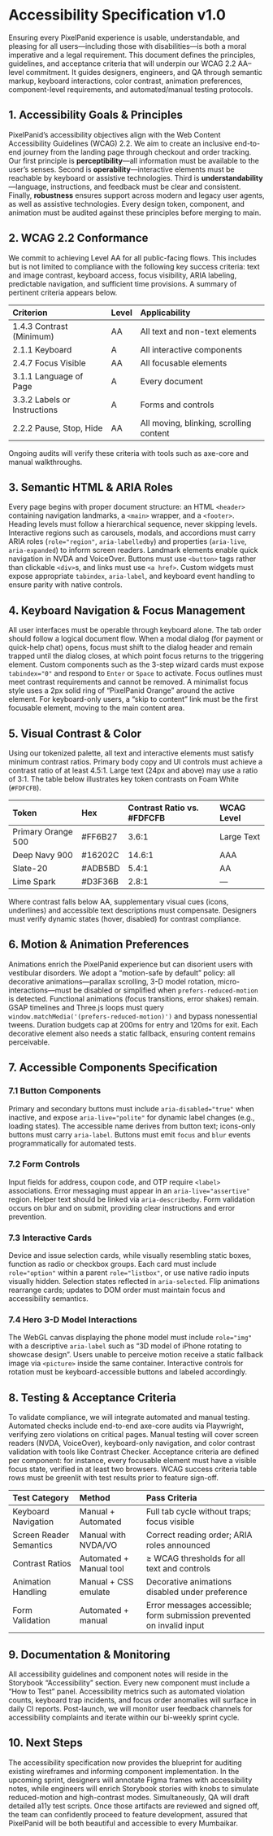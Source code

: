 # Accessibility Specification v1.0

Ensuring every PixelPanid experience is usable, understandable, and pleasing for all users—including those with disabilities—is both a moral imperative and a legal requirement. This document defines the principles, guidelines, and acceptance criteria that will underpin our WCAG 2.2 AA–level commitment. It guides designers, engineers, and QA through semantic markup, keyboard interactions, color contrast, animation preferences, component-level requirements, and automated/manual testing protocols.

## 1. Accessibility Goals \& Principles

PixelPanid’s accessibility objectives align with the Web Content Accessibility Guidelines (WCAG) 2.2. We aim to create an inclusive end-to-end journey from the landing page through checkout and order tracking. Our first principle is **perceptibility**—all information must be available to the user’s senses. Second is **operability**—interactive elements must be reachable by keyboard or assistive technologies. Third is **understandability**—language, instructions, and feedback must be clear and consistent. Finally, **robustness** ensures support across modern and legacy user agents, as well as assistive technologies. Every design token, component, and animation must be audited against these principles before merging to main.

## 2. WCAG 2.2 Conformance

We commit to achieving Level AA for all public-facing flows. This includes but is not limited to compliance with the following key success criteria: text and image contrast, keyboard access, focus visibility, ARIA labeling, predictable navigation, and sufficient time provisions.
A summary of pertinent criteria appears below.

| Criterion                    | Level | Applicability                           |
| :--------------------------- | :---- | :-------------------------------------- |
| 1.4.3 Contrast (Minimum)     | AA    | All text and non-text elements          |
| 2.1.1 Keyboard               | A     | All interactive components              |
| 2.4.7 Focus Visible          | AA    | All focusable elements                  |
| 3.1.1 Language of Page       | A     | Every document                          |
| 3.3.2 Labels or Instructions | A     | Forms and controls                      |
| 2.2.2 Pause, Stop, Hide      | AA    | All moving, blinking, scrolling content |

Ongoing audits will verify these criteria with tools such as axe-core and manual walkthroughs.

## 3. Semantic HTML \& ARIA Roles

Every page begins with proper document structure: an HTML `<header>` containing navigation landmarks, a `<main>` wrapper, and a `<footer>`. Heading levels must follow a hierarchical sequence, never skipping levels. Interactive regions such as carousels, modals, and accordions must carry ARIA roles (`role="region"`, `aria-labelledby`) and properties (`aria-live`, `aria-expanded`) to inform screen readers. Landmark elements enable quick navigation in NVDA and VoiceOver. Buttons must use `<button>` tags rather than clickable `<div>`s, and links must use `<a href>`. Custom widgets must expose appropriate `tabindex`, `aria-label`, and keyboard event handling to ensure parity with native controls.

## 4. Keyboard Navigation \& Focus Management

All user interfaces must be operable through keyboard alone. The tab order should follow a logical document flow. When a modal dialog (for payment or quick-help chat) opens, focus must shift to the dialog header and remain trapped until the dialog closes, at which point focus returns to the triggering element. Custom components such as the 3-step wizard cards must expose `tabindex="0"` and respond to `Enter` or `Space` to activate. Focus outlines must meet contrast requirements and cannot be removed. A minimalist focus style uses a 2px solid ring of “PixelPanid Orange” around the active element. For keyboard-only users, a “skip to content” link must be the first focusable element, moving to the main content area.

## 5. Visual Contrast \& Color

Using our tokenized palette, all text and interactive elements must satisfy minimum contrast ratios. Primary body copy and UI controls must achieve a contrast ratio of at least 4.5:1. Large text (24px and above) may use a ratio of 3:1. The table below illustrates key token contrasts on Foam White (`#FDFCFB`).

| Token              | Hex      | Contrast Ratio vs. \#FDFCFB | WCAG Level |
| :----------------- | :------- | :-------------------------- | :--------- |
| Primary Orange 500 | \#FF6B27 | 3.6:1                       | Large Text |
| Deep Navy 900      | \#16202C | 14.6:1                      | AAA        |
| Slate-20           | \#ADB5BD | 5.4:1                       | AA         |
| Lime Spark         | \#D3F36B | 2.8:1                       | —          |

Where contrast falls below AA, supplementary visual cues (icons, underlines) and accessible text descriptions must compensate. Designers must verify dynamic states (hover, disabled) for contrast compliance.

## 6. Motion \& Animation Preferences

Animations enrich the PixelPanid experience but can disorient users with vestibular disorders. We adopt a “motion-safe by default” policy: all decorative animations—parallax scrolling, 3-D model rotation, micro-interactions—must be disabled or simplified when `prefers-reduced-motion` is detected. Functional animations (focus transitions, error shakes) remain. GSAP timelines and Three.js loops must query `window.matchMedia('(prefers-reduced-motion)')` and bypass nonessential tweens. Duration budgets cap at 200ms for entry and 120ms for exit. Each decorative element also needs a static fallback, ensuring content remains perceivable.

## 7. Accessible Components Specification

### 7.1 Button Components

Primary and secondary buttons must include `aria-disabled="true"` when inactive, and expose `aria-live="polite"` for dynamic label changes (e.g., loading states). The accessible name derives from button text; icons-only buttons must carry `aria-label`. Buttons must emit `focus` and `blur` events programmatically for automated tests.

### 7.2 Form Controls

Input fields for address, coupon code, and OTP require `<label>` associations. Error messaging must appear in an `aria-live="assertive"` region. Helper text should be linked via `aria-describedby`. Form validation occurs on blur and on submit, providing clear instructions and error prevention.

### 7.3 Interactive Cards

Device and issue selection cards, while visually resembling static boxes, function as radio or checkbox groups. Each card must include `role="option"` within a parent `role="listbox"`, or use native radio inputs visually hidden. Selection states reflected in `aria-selected`. Flip animations rearrange cards; updates to DOM order must maintain focus and accessibility semantics.

### 7.4 Hero 3-D Model Interactions

The WebGL canvas displaying the phone model must include `role="img"` with a descriptive `aria-label` such as “3D model of iPhone rotating to showcase design”. Users unable to perceive motion receive a static fallback image via `<picture>` inside the same container. Interactive controls for rotation must be keyboard-accessible buttons and labeled accordingly.

## 8. Testing \& Acceptance Criteria

To validate compliance, we will integrate automated and manual testing. Automated checks include end-to-end axe-core audits via Playwright, verifying zero violations on critical pages. Manual testing will cover screen readers (NVDA, VoiceOver), keyboard-only navigation, and color contrast validation with tools like Contrast Checker. Acceptance criteria are defined per component: for instance, every focusable element must have a visible focus state, verified in at least two browsers. WCAG success criteria table rows must be greenlit with test results prior to feature sign-off.

| Test Category           | Method                  | Pass Criteria                                                         |
| :---------------------- | :---------------------- | :-------------------------------------------------------------------- |
| Keyboard Navigation     | Manual + Automated      | Full tab cycle without traps; focus visible                           |
| Screen Reader Semantics | Manual with NVDA/VO     | Correct reading order; ARIA roles announced                           |
| Contrast Ratios         | Automated + Manual tool | ≥ WCAG thresholds for all text and controls                           |
| Animation Handling      | Manual + CSS emulate    | Decorative animations disabled under preference                       |
| Form Validation         | Automated + manual      | Error messages accessible; form submission prevented on invalid input |

## 9. Documentation \& Monitoring

All accessibility guidelines and component notes will reside in the Storybook “Accessibility” section. Every new component must include a “How to Test” panel. Accessibility metrics such as automated violation counts, keyboard trap incidents, and focus order anomalies will surface in daily CI reports. Post-launch, we will monitor user feedback channels for accessibility complaints and iterate within our bi-weekly sprint cycle.

## 10. Next Steps

The accessibility specification now provides the blueprint for auditing existing wireframes and informing component implementation. In the upcoming sprint, designers will annotate Figma frames with accessibility notes, while engineers will enrich Storybook stories with knobs to simulate reduced-motion and high-contrast modes. Simultaneously, QA will draft detailed a11y test scripts. Once those artifacts are reviewed and signed off, the team can confidently proceed to feature development, assured that PixelPanid will be both beautiful and accessible to every Mumbaikar.
